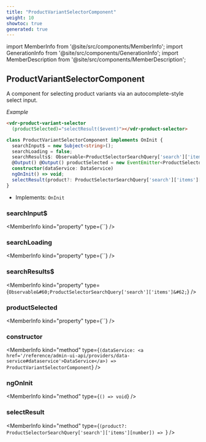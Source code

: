 ```yaml
---
title: "ProductVariantSelectorComponent"
weight: 10
showtoc: true
generated: true
---
```

<!-- This file was generated from the Vendure source. Do not modify. Instead, re-run the "docs:build" script -->
import MemberInfo from '@site/src/components/MemberInfo';
import GenerationInfo from '@site/src/components/GenerationInfo';
import MemberDescription from '@site/src/components/MemberDescription';


## ProductVariantSelectorComponent

<GenerationInfo sourceFile="packages/admin-ui/src/lib/core/src/shared/components/product-variant-selector/product-variant-selector.component.ts" sourceLine="21" packageName="@vendure/admin-ui" />

A component for selecting product variants via an autocomplete-style select input.

*Example*

```HTML
<vdr-product-variant-selector
  (productSelected)="selectResult($event)"></vdr-product-selector>
```

```ts title="Signature"
class ProductVariantSelectorComponent implements OnInit {
  searchInput$ = new Subject<string>();
  searchLoading = false;
  searchResults$: Observable<ProductSelectorSearchQuery['search']['items']>;
  @Output() @Output() productSelected = new EventEmitter<ProductSelectorSearchQuery['search']['items'][number]>();
  constructor(dataService: DataService)
  ngOnInit() => void;
  selectResult(product?: ProductSelectorSearchQuery['search']['items'][number]) => ;
}
```
* Implements: <code>OnInit</code>



<div className="members-wrapper">

### searchInput$

<MemberInfo kind="property" type={``}   />


### searchLoading

<MemberInfo kind="property" type={``}   />


### searchResults$

<MemberInfo kind="property" type={`Observable&#60;ProductSelectorSearchQuery['search']['items']&#62;`}   />


### productSelected

<MemberInfo kind="property" type={``}   />


### constructor

<MemberInfo kind="method" type={`(dataService: <a href='/reference/admin-ui-api/providers/data-service#dataservice'>DataService</a>) => ProductVariantSelectorComponent`}   />


### ngOnInit

<MemberInfo kind="method" type={`() => void`}   />


### selectResult

<MemberInfo kind="method" type={`(product?: ProductSelectorSearchQuery['search']['items'][number]) => `}   />




</div>
